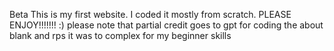  Beta
This is my first website. I coded it mostly from scratch.
PLEASE ENJOY!!!!!!! :)
please note that partial credit goes to gpt for coding the about blank and rps it was to complex for my beginner skills
